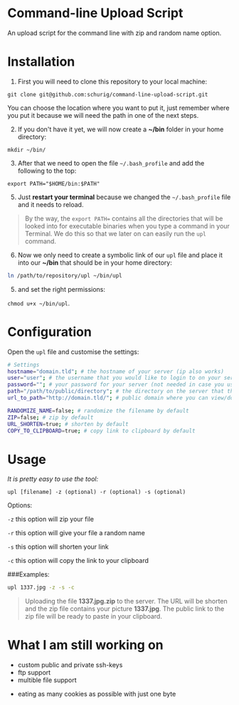 # Command-line Upload Script

An upload script for the command line with zip and random name option.


# Installation

1) First you will need to clone this repository to your local machine:


`git clone git@github.com:schurig/command-line-upload-script.git`

You can choose the location where you want to put it, just remember where you put it because we will need the path in one of the next steps.



2) If you don't have it yet, we will now create a **~/bin** folder in your home directory:

`mkdir ~/bin/`



3) After that we need to open the file `~/.bash_profile` and add the following to the top:

`export PATH="$HOME/bin:$PATH"`



5) Just **restart your terminal** because we changed the `~/.bash_profile` file and it needs to reload.


>By the way, the `export PATH=` contains all the directories that will be looked into for executable binaries when you type a command in your Terminal. We do this so that we later on can easily run the `upl` command.




6) Now we only need to create a symbolic link of our `upl` file and place it into our **~/bin** that should be in your home directory:

```sh
ln /path/to/repository/upl ~/bin/upl
```



5) and set the right permissions:

`chmod u+x ~/bin/upl`.


# Configuration

Open the  `upl` file and customise the settings:

```sh
# Settings
hostname="domain.tld"; # the hostname of your server (ip also works)
user="user"; # the username that you would like to login to on your server
password=""; # your password for your server (not needed in case you use ssh-keys)
path="/path/to/public/directory"; # the directory on the server that the files get uploaded to
url_to_path="http://domain.tld/"; # public domain where you can view/download the files

RANDOMIZE_NAME=false; # randomize the filename by default
ZIP=false; # zip by default
URL_SHORTEN=true; # shorten by default
COPY_TO_CLIPBOARD=true; # copy link to clipboard by default
```


# Usage

_It is pretty easy to use the tool:_


`upl [filename] -z (optional) -r (optional) -s (optional)`



Options:

`-z` this option will zip your file

`-r` this option will give your file a random name

`-s` this option will shorten your link

`-c` this option will copy the link to your clipboard



###Examples:

```sh
upl 1337.jpg -z -s -c
```

>Uploading the file **1337.jpg.zip** to the server. The URL will be shorten and the zip file contains your picture **1337.jpg**. The public link to the zip file will be ready to paste in your clipboard.



# What I am still working on

- custom public and private ssh-keys
- ftp support
- multible file support

* eating as many cookies as possible with just one byte